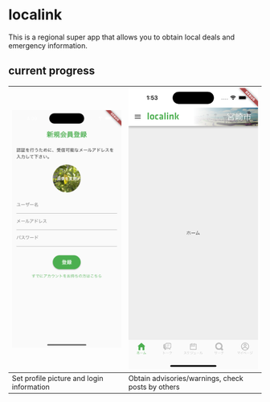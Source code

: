 # localink

This is a regional super app that allows you to obtain local deals and emergency information.

## current progress

| ![Image 1](md_images/register01.png "register") | ![Image 2](md_images/home01.png "home") |
|------------------------------------------------|----------------------------------------|
| Set profile picture and login information| Obtain advisories/warnings, check posts by others         |
